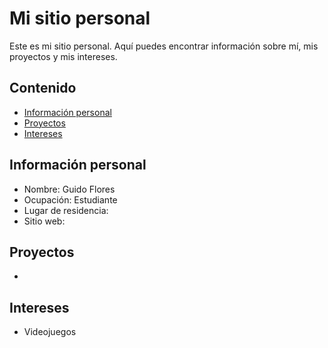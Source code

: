 # Mi sitio personal
Este es mi sitio personal. Aquí puedes encontrar información sobre mí, mis
proyectos y mis intereses.
## Contenido
* [Información personal](#información-personal)
* [Proyectos](#proyectos)
* [Intereses](#intereses)
## Información personal
* Nombre: Guido Flores
* Ocupación: Estudiante
* Lugar de residencia: 
* Sitio web: 
## Proyectos
* 
## Intereses
* Videojuegos
